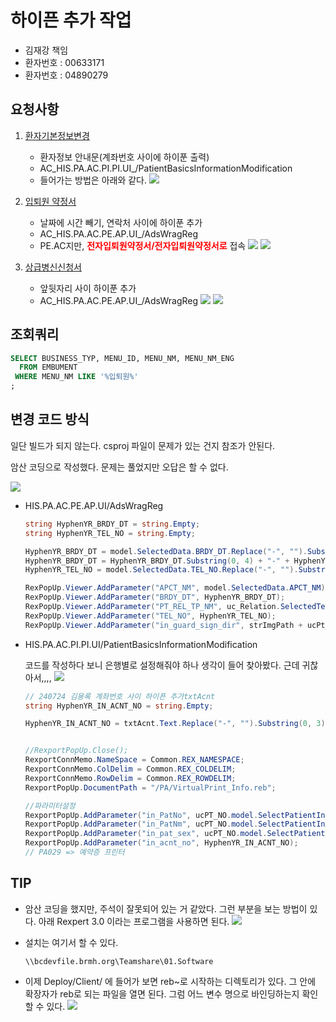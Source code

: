 

# 하이픈 추가 작업
- 김재강 책임
- 환자번호 : 00633171
- 환자번호 : 04890279

## 요청사항
1. [환자기본정보변경](환자정보_안내문.pdf)
    - 환자정보 안내문(계좌번호 사이에 하이푼 출력)
    - AC_HIS.PA.AC.PI.PI.UI_/PatientBasicsInformationModification
    - 들어가는 방법은 아래와 같다.
    ![](/보라매SI/img/240723_환자기본정보변경_환자정보안내문.png)


    
2. [입퇴원 약정서](입퇴원약정서.pdf)
    - 날짜에 시간 빼기, 연락처 사이에 하이푼 추가
    - AC_HIS.PA.AC.PE.AP.UI_/AdsWragReg
    - PE.AC지만, <strong style="color:red">전자입퇴원약정서/전자입퇴원약정서로</strong> 접속
    ![](/보라매SI/img/240723_하이푼추가_입퇴원약정서.png)
    ![](/보라매SI/img/240723_하이푼추가_입퇴원약정서2.png)
    


3. [상급병신신청서](상급병실사용신청서.pdf)
    - 앞뒷자리 사이 하이푼 추가
    - AC_HIS.PA.AC.PE.AP.UI_/AdsWragReg
    ![](/보라매SI/img/240723_하이푼추가_상급병실신청서.png)
    ![](/보라매SI/img/240723_하이푼추가_상급병실신청서2.png)



## 조회쿼리
```SQL
SELECT BUSINESS_TYP, MENU_ID, MENU_NM, MENU_NM_ENG
  FROM EMBUMENT
 WHERE MENU_NM LIKE '%입퇴원%'
;
```


## 변경 코드 방식
일단 빌드가 되지 않는다. csproj 파일이 문제가 있는 건지 참조가 안된다.

암산 코딩으로  작성했다. 문제는 풀었지만 오답은 할 수 없다.

![](/보라매SI/img//240723_하이푼추가_입퇴원약정서_코드수정.png)

- HIS.PA.AC.PE.AP.UI/AdsWragReg
    ```cs
    string HyphenYR_BRDY_DT = string.Empty;
    string HyphenYR_TEL_NO = string.Empty;

    HyphenYR_BRDY_DT = model.SelectedData.BRDY_DT.Replace("-", "").Substring(0, 7);
    HyphenYR_BRDY_DT = HyphenYR_BRDY_DT.Substring(0, 4) + "-" + HyphenYR_BRDY_DT.Substring(4, 2) + "-" + HyphenYR_BRDY_DT.Substring(6,2);
    HyphenYR_TEL_NO = model.SelectedData.TEL_NO.Replace("-", "").Substring(0, 3) + "-" + model.SelectedData.TEL_NO.Replace("-", "").Substring(3, 4) + "-" + model.SelectedData.TEL_NO.Replace("-", "").Substring(7, 4);

    RexPopUp.Viewer.AddParameter("APCT_NM", model.SelectedData.APCT_NM);
    RexPopUp.Viewer.AddParameter("BRDY_DT", HyphenYR_BRDY_DT);
    RexPopUp.Viewer.AddParameter("PT_REL_TP_NM", uc_Relation.SelectedTextName1);
    RexPopUp.Viewer.AddParameter("TEL_NO", HyphenYR_TEL_NO);
    RexPopUp.Viewer.AddParameter("in_guard_sign_dir", strImgPath + ucPt_No.SelectedTextCode + "_SIGN_2.bmp");
    ```

- HIS.PA.AC.PI.PI.UI/PatientBasicsInformationModification

    코드를 작성하다 보니 은행별로 설정해줘야 하나 생각이 들어 찾아봤다. 근데 귀찮아서,,,,
    ![](/보라매SI/img/은행별하이픈.png)
    ```cs
    // 240724 김용록 계좌번호 사이 하이픈 추가txtAcnt
    string HyphenYR_IN_ACNT_NO = string.Empty;

    HyphenYR_IN_ACNT_NO = txtAcnt.Text.Replace("-", "").Substring(0, 3) + "-" + txtAcnt.Text.Replace("-", "").Substring(3, 3) + "-" + txtAcnt.Text.Replace("-", "").Substring(6);


    //RexportPopUp.Close();
    RexportConnMemo.NameSpace = Common.REX_NAMESPACE;
    RexportConnMemo.ColDelim = Common.REX_COLDELIM;
    RexportConnMemo.RowDelim = Common.REX_ROWDELIM;
    RexportPopUp.DocumentPath = "/PA/VirtualPrint_Info.reb";

    //파라미터설정
    RexportPopUp.AddParameter("in_PatNo", ucPT_NO.model.SelectPatientInfoOutObj.PT_NO);       //진료과 
    RexportPopUp.AddParameter("in_PatNm", ucPT_NO.model.SelectPatientInfoOutObj.PT_NM);           //진료의명
    RexportPopUp.AddParameter("in_pat_sex", ucPT_NO.model.SelectPatientInfoOutObj.SEX_TP_CD);                  //등록번호
    RexportPopUp.AddParameter("in_acnt_no", HyphenYR_IN_ACNT_NO);         //병동? -> 계좌번호(김용록)
    // PA029 => 예약증 프린터
    ```


## TIP
- 암산 코딩을 했지만, 주석이 잘못되어 있는 거 같았다.
그런 부분을 보는 방법이 있다.
아래 Rexpert 3.0 이라는 프로그램을 사용하면 된다.
    ![](/보라매SI/img/240724환자정보%20안내문%20reb%20파일%20보는법1.png)

-  설치는 여기서 할 수 있다.
    ```
    \\bcdevfile.brmh.org\Teamshare\01.Software
    ```

- 이제 Deploy/Client/ 에 들어가 보면 reb~로 시작하는 디렉토리가 있다. 그 안에 확장자가 reb로 되는 파일을 열면 된다. 그럼 어느 변수 명으로 바인딩하는지 확인 할 수 있다.
![](/보라매SI/img/240724환자정보%20안내문%20reb%20파일%20보는법.png)